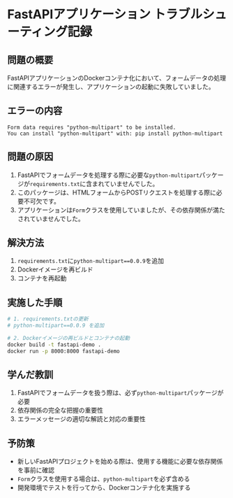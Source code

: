 # FastAPIアプリケーション トラブルシューティング記録

## 問題の概要
FastAPIアプリケーションのDockerコンテナ化において、フォームデータの処理に関連するエラーが発生し、アプリケーションの起動に失敗していました。

## エラーの内容
```
Form data requires "python-multipart" to be installed.
You can install "python-multipart" with: pip install python-multipart
```

## 問題の原因
1. FastAPIでフォームデータを処理する際に必要な`python-multipart`パッケージが`requirements.txt`に含まれていませんでした。
2. このパッケージは、HTMLフォームからPOSTリクエストを処理する際に必要不可欠です。
3. アプリケーションは`Form`クラスを使用していましたが、その依存関係が満たされていませんでした。

## 解決方法
1. `requirements.txt`に`python-multipart==0.0.9`を追加
2. Dockerイメージを再ビルド
3. コンテナを再起動

## 実施した手順
```bash
# 1. requirements.txtの更新
# python-multipart==0.0.9 を追加

# 2. Dockerイメージの再ビルドとコンテナの起動
docker build -t fastapi-demo .
docker run -p 8000:8000 fastapi-demo
```

## 学んだ教訓
1. FastAPIでフォームデータを扱う際は、必ず`python-multipart`パッケージが必要
2. 依存関係の完全な把握の重要性
3. エラーメッセージの適切な解読と対応の重要性

## 予防策
- 新しいFastAPIプロジェクトを始める際は、使用する機能に必要な依存関係を事前に確認
- `Form`クラスを使用する場合は、`python-multipart`を必ず含める
- 開発環境でテストを行ってから、Dockerコンテナ化を実施する

